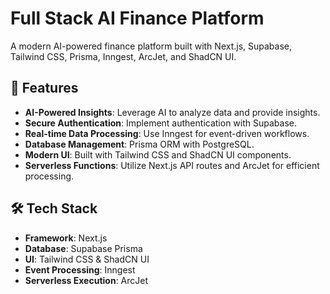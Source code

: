 # Full Stack AI Finance Platform

A modern AI-powered finance platform built with Next.js, Supabase, Tailwind CSS, Prisma, Inngest, ArcJet, and ShadCN UI.

## 🚀 Features

- **AI-Powered Insights**: Leverage AI to analyze data and provide insights.
- **Secure Authentication**: Implement authentication with Supabase.
- **Real-time Data Processing**: Use Inngest for event-driven workflows.
- **Database Management**: Prisma ORM with PostgreSQL.
- **Modern UI**: Built with Tailwind CSS and ShadCN UI components.
- **Serverless Functions**: Utilize Next.js API routes and ArcJet for efficient processing.

## 🛠 Tech Stack

- **Framework**: Next.js
- **Database**: Supabase Prisma
- **UI**: Tailwind CSS & ShadCN UI
- **Event Processing**: Inngest
- **Serverless Execution**: ArcJet
